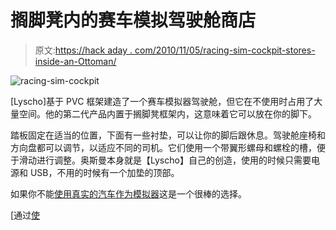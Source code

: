 # 搁脚凳内的赛车模拟驾驶舱商店

> 原文:[https://hack aday . com/2010/11/05/racing-sim-cockpit-stores-inside-an-Ottoman/](https://hackaday.com/2010/11/05/racing-sim-cockpit-stores-inside-an-ottoman/)

![](../Images/ba07d3ea530153102deaf0ec2883391e.png "racing-sim-cockpit")

[Lyscho]基于 PVC 框架建造了一个赛车模拟器驾驶舱，但它在不使用时占用了大量空间。他的第二代产品内置于搁脚凳框架内，这意味着它可以放在你的脚下。

踏板固定在适当的位置，下面有一些衬垫，可以让你的脚后跟休息。驾驶舱座椅和方向盘都可以调节，以适应不同的司机。它们使用一个带翼形螺母和螺栓的槽，便于滑动进行调整。奥斯曼本身就是【Lyscho】自己的创造，使用的时候只需要电源和 USB，不用的时候有一个加垫的顶部。

如果你不能[使用真实的汽车作为模拟器](http://hackaday.com/2010/04/23/driving-the-car-without-going-anywhere/)这是一个很棒的选择。

[通过[使](http://blog.makezine.com/archive/2010/11/game_racing_cockpit_in_an_ottoman.html)